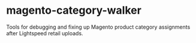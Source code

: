 magento-category-walker
=======================

Tools for debugging and fixing up Magento product category assignments after Lightspeed retail uploads.
